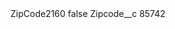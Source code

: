<?xml version="1.0" encoding="UTF-8"?>
<CustomMetadata xmlns="http://soap.sforce.com/2006/04/metadata" xmlns:xsi="http://www.w3.org/2001/XMLSchema-instance" xmlns:xsd="http://www.w3.org/2001/XMLSchema">
    <label>ZipCode2160</label>
    <protected>false</protected>
    <values>
        <field>Zipcode__c</field>
        <value xsi:type="xsd:string">85742</value>
    </values>
</CustomMetadata>
